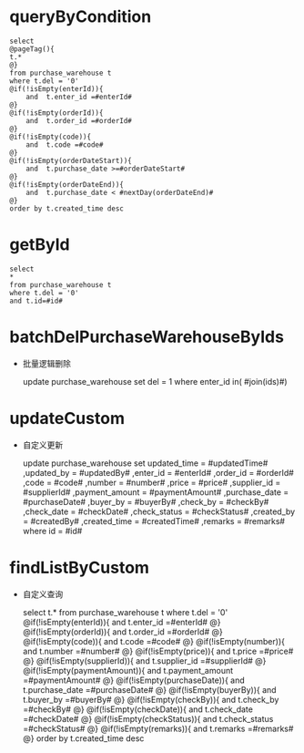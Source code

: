 queryByCondition
===


    select 
    @pageTag(){
    t.*
    @}
    from purchase_warehouse t
    where t.del = '0'  
    @if(!isEmpty(enterId)){
        and  t.enter_id =#enterId#
    @}
    @if(!isEmpty(orderId)){
        and  t.order_id =#orderId#
    @}
    @if(!isEmpty(code)){
        and  t.code =#code#
    @}
    @if(!isEmpty(orderDateStart)){
        and  t.purchase_date >=#orderDateStart#
    @}
    @if(!isEmpty(orderDateEnd)){
        and  t.purchase_date < #nextDay(orderDateEnd)#
    @}
    order by t.created_time desc
    
    
    
getById
===

    select
    *
    from purchase_warehouse t
    where t.del = '0'
    and t.id=#id#



batchDelPurchaseWarehouseByIds
===

* 批量逻辑删除

    update purchase_warehouse set del = 1 where enter_id  in( #join(ids)#)
    


updateCustom
===

* 自定义更新

    update purchase_warehouse 
    set 
        updated_time = #updatedTime#
        ,updated_by = #updatedBy#
                ,enter_id = #enterId#
                ,order_id = #orderId#
                ,code = #code#
                ,number = #number#
                ,price = #price#
                ,supplier_id = #supplierId#
                ,payment_amount = #paymentAmount#
                ,purchase_date = #purchaseDate#
                ,buyer_by = #buyerBy#
                ,check_by = #checkBy#
                ,check_date = #checkDate#
                ,check_status = #checkStatus#
                ,created_by = #createdBy#
                ,created_time = #createdTime#
                ,remarks = #remarks#
    where id  = #id#
    
    
    
findListByCustom
===

* 自定义查询


    select 
    t.*
    from purchase_warehouse t
    where t.del = '0'  
    @if(!isEmpty(enterId)){
        and  t.enter_id =#enterId#
    @}
    @if(!isEmpty(orderId)){
        and  t.order_id =#orderId#
    @}
    @if(!isEmpty(code)){
        and  t.code =#code#
    @}
    @if(!isEmpty(number)){
        and  t.number =#number#
    @}
    @if(!isEmpty(price)){
        and  t.price =#price#
    @}
    @if(!isEmpty(supplierId)){
        and  t.supplier_id =#supplierId#
    @}
    @if(!isEmpty(paymentAmount)){
        and  t.payment_amount =#paymentAmount#
    @}
    @if(!isEmpty(purchaseDate)){
        and  t.purchase_date =#purchaseDate#
    @}
    @if(!isEmpty(buyerBy)){
        and  t.buyer_by =#buyerBy#
    @}
    @if(!isEmpty(checkBy)){
        and  t.check_by =#checkBy#
    @}
    @if(!isEmpty(checkDate)){
        and  t.check_date =#checkDate#
    @}
    @if(!isEmpty(checkStatus)){
        and  t.check_status =#checkStatus#
    @}
    @if(!isEmpty(remarks)){
        and  t.remarks =#remarks#
    @}
    order by t.created_time desc